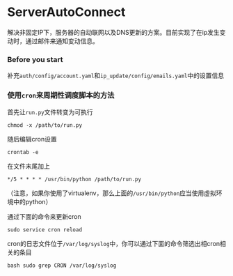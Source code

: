 # ServerAutoConnect

解决非固定IP下，服务器的自动联网以及DNS更新的方案。目前实现了在ip发生变动时，通过邮件来通知变动信息。



### Before you start

补充`auth/config/account.yaml`和`ip_update/config/emails.yaml`中的设置信息



### 使用`cron`来周期性调度脚本的方法

首先让`run.py`文件转变为可执行

```shell
chmod -x /path/to/run.py
```

随后编辑cron设置

```shell
crontab -e
```

在文件末尾加上

```shell
*/5 * * * * /usr/bin/python /path/to/run.py
```

（注意，如果你使用了virtualenv，那么上面的`/usr/bin/python`应当使用虚拟环境中的python）

通过下面的命令来更新cron

```shell
sudo service cron reload
```

cron的日志文件位于`/var/log/syslog`中，你可以通过下面的命令筛选出相cron相关的条目

```shell
bash sudo grep CRON /var/log/syslog
```

